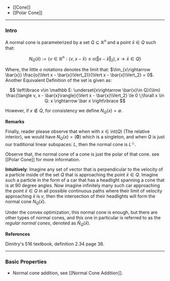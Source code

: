 * [[Cone]]
* [[Polar Cone]]

---
### **Intro**


A normal cone is parameterized by a set $Q\subseteq \mathbb{R}^n$ and a point $\bar{x}\in Q$ such that: 

$$
N_Q(\bar{x}) := \left\lbrace
    v \in \mathbb{R}^n: 
    \langle v, x - \bar{x}\rangle \le o(\Vert x - \bar{x}\Vert_2), x\rightarrow \bar{x}\in Q
\right\rbrace
$$

Where, the little $o$ notations denotes the limit that: $\lim_{x\rightarrow \bar{x}} \frac{o(\Vert x - \bar{x}\Vert_2)}{\Vert x - \bar{x}\Vert_2} = 0$. Another Equivalent Definition of the set is given as: 

$$
\left\lbrace
    v\in \mathbb E: 
    \underset{x\rightarrow \bar{x}\in Q}{\lim}
    \frac{\langle v, x - \bar{x}\rangle}{\Vert x - \bar{x}\Vert_2} \le 0 \;\forall x \in Q: x \rightarrow \bar x
\right\rbrace
$$

However, if $x \not\in Q$, for consistency we define $N_Q(x) = \emptyset$. 

**Remarks**

Finally, reader please observe that when with $x\in \text{int}(Q)$ (The relative interior), we would have $N_Q(x) = \{\mathbf 0\}$ which is a singleton, and when $Q$ is just our traditional linear subspaces: $L$, then the normal cone is $L^\perp$. 

Observe that, the normal cone of a cone is just the polar of that cone. see [[Polar Cone]] for more information.

**Intuitively**: Imagine any set of vector that is perpendicular to the velocity of a particle inside of the set $Q$ that is approaching the point $\bar{x} \in Q$. Imagine such a particle in the form of a car that has a headlight spanning a cone that is at 90 degree angles. Now imagine infinitely many such car approaching the point $\bar x\in Q$ in all possible continuous paths where their limit of velocity approaching $\bar x$ is $v$, then the intersection of their headlights will form the normal cone $N_Q(\bar x)$. 

Under the convex optimization, this normal cone is enough, but there are other types of normal cones, and this one in particular is referred to as the *regular normal cones*, denoted as $\hat N_Q(\bar x)$. 

**References**

Dimitry's 516 textbook, definition 2.34 page 38.  

---
### **Basic Properties**

* Normal cone addition, see [[Normal Cone Addition]]. 
